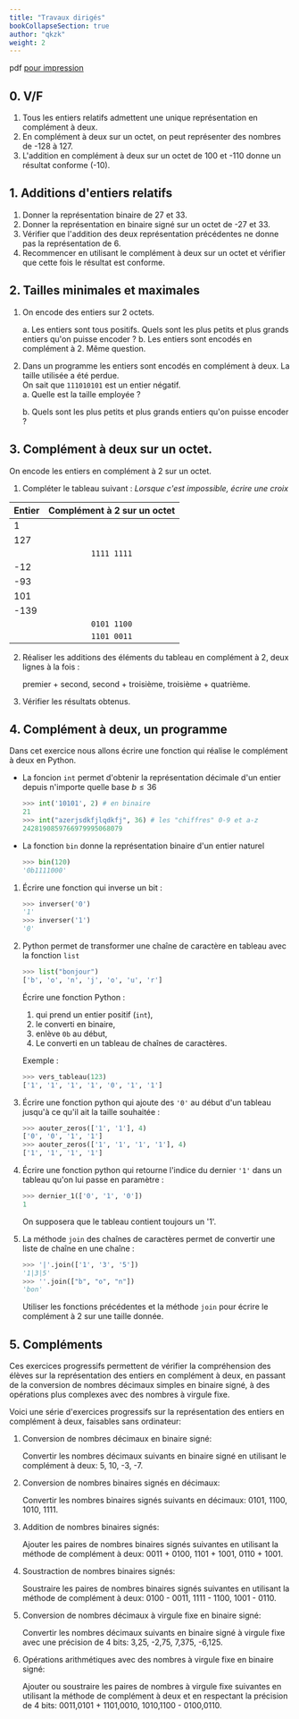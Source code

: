 ```yaml
---
title: "Travaux dirigés"
bookCollapseSection: true
author: "qkzk"
weight: 2
---
```


pdf [pour impression](./complement_a_2_TD.pdf)

## 0. V/F

1. Tous les entiers relatifs admettent une unique représentation en complément à deux.
2. En complément à deux sur un octet, on peut représenter des nombres de -128 à 127.
3. L'addition en complément à deux sur un octet de 100 et -110 donne un résultat conforme (-10).

## 1. Additions d'entiers relatifs

1. Donner la représentation binaire de 27 et 33.
2. Donner la représentation en binaire signé sur un octet de -27 et 33.
3. Vérifier que l'addition des deux représentation précédentes ne donne
   pas la représentation de 6.
4. Recommencer en utilisant le complément à deux sur un octet et vérifier
   que cette fois le résultat est conforme.

## 2. Tailles minimales et maximales

1. On encode des entiers sur 2 octets.

   a. Les entiers sont tous positifs. Quels sont les plus petits et plus
   grands entiers qu'on puisse encoder ?
   b. Les entiers sont encodés en complément à 2. Même question.

2. Dans un programme les entiers sont encodés en complément à deux.
   La taille utilisée a été perdue.\
   On sait que `111010101` est un entier négatif.\
   a. Quelle est la taille employée ?

   b. Quels sont les plus petits et plus grands entiers qu'on puisse encoder ?

## 3. Complément à deux sur un octet.

On encode les entiers en complément à 2 sur un octet.

1. Compléter le tableau suivant :
   _Lorsque c'est impossible, écrire une croix_

| Entier | Complément à 2 sur un octet |
| ------ | :-------------------------: |
| 1      |                             |
| 127    |                             |
|        |         `1111 1111`         |
| -12    |                             |
| -93    |                             |
| 101    |                             |
| -139   |                             |
|        |         `0101 1100`         |
|        |         `1101 0011`         |

2. Réaliser les additions des éléments du tableau en complément à 2, deux lignes
   à la fois :

   premier + second, second + troisième, troisième + quatrième.

3. Vérifier les résultats obtenus.

## 4. Complément à deux, un programme

Dans cet exercice nous allons écrire une fonction qui réalise le complément
à deux en Python.

- La foncion `int` permet d'obtenir la représentation décimale d'un entier
  depuis n'importe quelle base $b \leq 36$

  ```python
  >>> int('10101', 2) # en binaire
  21
  >>> int("azerjsdkfjlqdkfj", 36) # les "chiffres" 0-9 et a-z
  2428190859766979995068079
  ```

- La fonction `bin` donne la représentation binaire d'un entier naturel

  ```python
  >>> bin(120)
  '0b1111000'
  ```

1. Écrire une fonction qui inverse un bit :

   ```python
   >>> inverser('0')
   '1'
   >>> inverser('1')
   '0'
   ```

2. Python permet de transformer une chaîne de caractère en tableau avec la
   fonction `list`

   ```python
   >>> list("bonjour")
   ['b', 'o', 'n', 'j', 'o', 'u', 'r']
   ```

   Écrire une fonction Python :

   1. qui prend un entier positif (`int`),
   2. le converti en binaire,
   3. enlève `0b` au début,
   4. Le converti en un tableau de chaînes de caractères.

   Exemple :

   ```python
   >>> vers_tableau(123)
   ['1', '1', '1', '1', '0', '1', '1']
   ```

3. Écrire une fonction python qui ajoute des `'0'` au début d'un tableau
   jusqu'à ce qu'il ait la taille souhaitée :

   ```python
   >>> aouter_zeros(['1', '1'], 4)
   ['0', '0', '1', '1']
   >>> aouter_zeros(['1', '1', '1', '1'], 4)
   ['1', '1', '1', '1']
   ```

4. Écrire une fonction python qui retourne l'indice du dernier `'1'`
   dans un tableau qu'on lui passe en paramètre :

   ```python
   >>> dernier_1(['0', '1', '0'])
   1
   ```

   On supposera que le tableau contient toujours un '1'.

5. La méthode `join` des chaînes de caractères permet de convertir une liste
   de chaîne en une chaîne :

   ```python
   >>> '|'.join(['1', '3', '5'])
   '1|3|5'
   >>> ''.join(["b", "o", "n"])
   'bon'
   ```

   Utiliser les fonctions précédentes et la méthode `join` pour
   écrire le complément à 2 sur une taille donnée.

## 5. Compléments

Ces exercices progressifs permettent de vérifier la compréhension des élèves sur la représentation des entiers en complément à deux, en passant de la conversion de nombres décimaux simples en binaire signé, à des opérations plus complexes avec des nombres à virgule fixe.

Voici une série d'exercices progressifs sur la représentation des entiers en complément à deux, faisables sans ordinateur:

1. Conversion de nombres décimaux en binaire signé:

   Convertir les nombres décimaux suivants en binaire signé en utilisant le complément à deux: 5, 10, -3, -7.

2. Conversion de nombres binaires signés en décimaux:

   Convertir les nombres binaires signés suivants en décimaux: 0101, 1100, 1010, 1111.

3. Addition de nombres binaires signés:

   Ajouter les paires de nombres binaires signés suivantes en utilisant la méthode de complément à deux: 0011 + 0100, 1101 + 1001, 0110 + 1001.

4. Soustraction de nombres binaires signés:

   Soustraire les paires de nombres binaires signés suivantes en utilisant la méthode de complément à deux: 0100 - 0011, 1111 - 1100, 1001 - 0110.

5. Conversion de nombres décimaux à virgule fixe en binaire signé:

   Convertir les nombres décimaux suivants en binaire signé à virgule fixe avec une précision de 4 bits: 3,25, -2,75, 7,375, -6,125.

6. Opérations arithmétiques avec des nombres à virgule fixe en binaire signé:

   Ajouter ou soustraire les paires de nombres à virgule fixe suivantes en utilisant la méthode de complément à deux et en respectant la précision de 4 bits: 0011,0101 + 1101,0010, 1010,1100 - 0100,0110.

